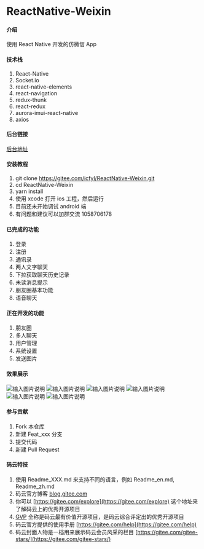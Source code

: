 # ReactNative-Weixin

#### 介绍
使用 React Native 开发的仿微信 App

#### 技术栈
1. React-Native
2. Socket.io
3. react-native-elements
4. react-navigation
5. redux-thunk
6. react-redux
7. aurora-imui-react-native
8. axios

#### 后台链接
[后台地址](https://gitee.com/icfyl/ChatServe)
#### 安装教程

1.  git clone https://gitee.com/icfyl/ReactNative-Weixin.git
2.  cd ReactNative-Weixin
3.  yarn install
4.  使用 xcode 打开 ios 工程，然后运行
5. 目前还未开始调试 android 端
6. 有问题和建议可以加群交流 1058706178
#### 已完成的功能

1.  登录
2.  注册
3.  通讯录
4.  两人文字聊天
5.  下拉获取聊天历史记录
6.  未读消息提示
7.  朋友圈基本功能
8.  语音聊天
#### 正在开发的功能
1.  朋友圈
2.  多人聊天
3.  用户管理
4.  系统设置
5.  发送图片
#### 效果展示
![输入图片说明](https://images.gitee.com/uploads/images/2020/0218/121645_74ec9aee_2093191.png "屏幕快照 2020-02-18 下午12.13.55.png")
![输入图片说明](https://images.gitee.com/uploads/images/2020/0218/121658_e7d6de10_2093191.png "屏幕快照 2020-02-18 下午12.14.06.png")
![输入图片说明](https://images.gitee.com/uploads/images/2020/0218/121708_15ae5574_2093191.png "屏幕快照 2020-02-18 下午12.15.10.png")
![输入图片说明](https://images.gitee.com/uploads/images/2020/0218/121718_b46d0683_2093191.png "屏幕快照 2020-02-18 下午12.15.27.png")
![输入图片说明](https://images.gitee.com/uploads/images/2020/0218/122009_f86dba0c_2093191.png "屏幕快照 2020-02-18 下午12.19.31.png")
![输入图片说明](https://images.gitee.com/uploads/images/2020/0220/211259_f9fe28f7_2093191.png "屏幕快照 2020-02-20 下午9.11.56.png")

#### 参与贡献

1.  Fork 本仓库
2.  新建 Feat_xxx 分支
3.  提交代码
4.  新建 Pull Request


#### 码云特技

1.  使用 Readme\_XXX.md 来支持不同的语言，例如 Readme\_en.md, Readme\_zh.md
2.  码云官方博客 [blog.gitee.com](https://blog.gitee.com)
3.  你可以 [https://gitee.com/explore](https://gitee.com/explore) 这个地址来了解码云上的优秀开源项目
4.  [GVP](https://gitee.com/gvp) 全称是码云最有价值开源项目，是码云综合评定出的优秀开源项目
5.  码云官方提供的使用手册 [https://gitee.com/help](https://gitee.com/help)
6.  码云封面人物是一档用来展示码云会员风采的栏目 [https://gitee.com/gitee-stars/](https://gitee.com/gitee-stars/)
